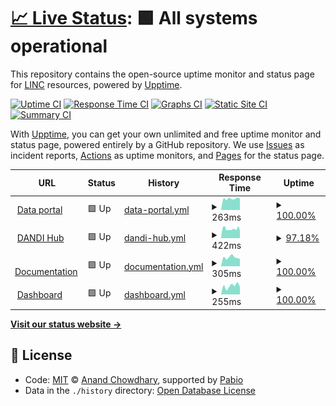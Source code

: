 # [📈 Live Status](https://status.lincbrain.org): <!--live status--> **🟩 All systems operational**

This repository contains the open-source uptime monitor and status page for [LINC](https://connects.mgh.harvard.edu) resources, powered by [Upptime](https://github.com/upptime/upptime).

[![Uptime CI](https://github.com/lincbrain/linc-upptime/workflows/Uptime%20CI/badge.svg)](https://github.com/lincbrain/linc-upptime/actions?query=workflow%3A%22Uptime+CI%22)
[![Response Time CI](https://github.com/lincbrain/linc-upptime/workflows/Response%20Time%20CI/badge.svg)](https://github.com/lincbrain/linc-upptime/actions?query=workflow%3A%22Response+Time+CI%22)
[![Graphs CI](https://github.com/lincbrain/linc-upptime/workflows/Graphs%20CI/badge.svg)](https://github.com/lincbrain/linc-upptime/actions?query=workflow%3A%22Graphs+CI%22)
[![Static Site CI](https://github.com/lincbrain/linc-upptime/workflows/Static%20Site%20CI/badge.svg)](https://github.com/lincbrain/linc-upptime/actions?query=workflow%3A%22Static+Site+CI%22)
[![Summary CI](https://github.com/lincbrain/linc-upptime/workflows/Summary%20CI/badge.svg)](https://github.com/lincbrain/linc-upptime/actions?query=workflow%3A%22Summary+CI%22)

With [Upptime](https://upptime.js.org), you can get your own unlimited and free uptime monitor and status page, powered entirely by a GitHub repository. We use [Issues](https://github.com/lincbrain/linc-upptime/issues) as incident reports, [Actions](https://github.com/lincbrain/linc-upptime/actions) as uptime monitors, and [Pages](https://status.lincbrain.org) for the status page.

<!--start: status pages-->
<!-- This summary is generated by Upptime (https://github.com/upptime/upptime) -->
<!-- Do not edit this manually, your changes will be overwritten -->
<!-- prettier-ignore -->
| URL | Status | History | Response Time | Uptime |
| --- | ------ | ------- | ------------- | ------ |
| <img alt="" src="https://icons.duckduckgo.com/ip3/lincbrain.org.ico" height="13"> [Data portal](https://lincbrain.org) | 🟩 Up | [data-portal.yml](https://github.com/lincbrain/linc-upptime/commits/HEAD/history/data-portal.yml) | <details><summary><img alt="Response time graph" src="./graphs/data-portal/response-time-week.png" height="20"> 263ms</summary><br><a href="https://status.lincbrain.org/history/data-portal"><img alt="Response time 377" src="https://img.shields.io/endpoint?url=https%3A%2F%2Fraw.githubusercontent.com%2Flincbrain%2Flinc-upptime%2FHEAD%2Fapi%2Fdata-portal%2Fresponse-time.json"></a><br><a href="https://status.lincbrain.org/history/data-portal"><img alt="24-hour response time 246" src="https://img.shields.io/endpoint?url=https%3A%2F%2Fraw.githubusercontent.com%2Flincbrain%2Flinc-upptime%2FHEAD%2Fapi%2Fdata-portal%2Fresponse-time-day.json"></a><br><a href="https://status.lincbrain.org/history/data-portal"><img alt="7-day response time 263" src="https://img.shields.io/endpoint?url=https%3A%2F%2Fraw.githubusercontent.com%2Flincbrain%2Flinc-upptime%2FHEAD%2Fapi%2Fdata-portal%2Fresponse-time-week.json"></a><br><a href="https://status.lincbrain.org/history/data-portal"><img alt="30-day response time 385" src="https://img.shields.io/endpoint?url=https%3A%2F%2Fraw.githubusercontent.com%2Flincbrain%2Flinc-upptime%2FHEAD%2Fapi%2Fdata-portal%2Fresponse-time-month.json"></a><br><a href="https://status.lincbrain.org/history/data-portal"><img alt="1-year response time 377" src="https://img.shields.io/endpoint?url=https%3A%2F%2Fraw.githubusercontent.com%2Flincbrain%2Flinc-upptime%2FHEAD%2Fapi%2Fdata-portal%2Fresponse-time-year.json"></a></details> | <details><summary><a href="https://status.lincbrain.org/history/data-portal">100.00%</a></summary><a href="https://status.lincbrain.org/history/data-portal"><img alt="All-time uptime 99.99%" src="https://img.shields.io/endpoint?url=https%3A%2F%2Fraw.githubusercontent.com%2Flincbrain%2Flinc-upptime%2FHEAD%2Fapi%2Fdata-portal%2Fuptime.json"></a><br><a href="https://status.lincbrain.org/history/data-portal"><img alt="24-hour uptime 100.00%" src="https://img.shields.io/endpoint?url=https%3A%2F%2Fraw.githubusercontent.com%2Flincbrain%2Flinc-upptime%2FHEAD%2Fapi%2Fdata-portal%2Fuptime-day.json"></a><br><a href="https://status.lincbrain.org/history/data-portal"><img alt="7-day uptime 100.00%" src="https://img.shields.io/endpoint?url=https%3A%2F%2Fraw.githubusercontent.com%2Flincbrain%2Flinc-upptime%2FHEAD%2Fapi%2Fdata-portal%2Fuptime-week.json"></a><br><a href="https://status.lincbrain.org/history/data-portal"><img alt="30-day uptime 100.00%" src="https://img.shields.io/endpoint?url=https%3A%2F%2Fraw.githubusercontent.com%2Flincbrain%2Flinc-upptime%2FHEAD%2Fapi%2Fdata-portal%2Fuptime-month.json"></a><br><a href="https://status.lincbrain.org/history/data-portal"><img alt="1-year uptime 99.99%" src="https://img.shields.io/endpoint?url=https%3A%2F%2Fraw.githubusercontent.com%2Flincbrain%2Flinc-upptime%2FHEAD%2Fapi%2Fdata-portal%2Fuptime-year.json"></a></details>
| <img alt="" src="https://icons.duckduckgo.com/ip3/hub.dandiarchive.org.ico" height="13"> [DANDI Hub](https://hub.dandiarchive.org) | 🟩 Up | [dandi-hub.yml](https://github.com/lincbrain/linc-upptime/commits/HEAD/history/dandi-hub.yml) | <details><summary><img alt="Response time graph" src="./graphs/dandi-hub/response-time-week.png" height="20"> 422ms</summary><br><a href="https://status.lincbrain.org/history/dandi-hub"><img alt="Response time 430" src="https://img.shields.io/endpoint?url=https%3A%2F%2Fraw.githubusercontent.com%2Flincbrain%2Flinc-upptime%2FHEAD%2Fapi%2Fdandi-hub%2Fresponse-time.json"></a><br><a href="https://status.lincbrain.org/history/dandi-hub"><img alt="24-hour response time 398" src="https://img.shields.io/endpoint?url=https%3A%2F%2Fraw.githubusercontent.com%2Flincbrain%2Flinc-upptime%2FHEAD%2Fapi%2Fdandi-hub%2Fresponse-time-day.json"></a><br><a href="https://status.lincbrain.org/history/dandi-hub"><img alt="7-day response time 422" src="https://img.shields.io/endpoint?url=https%3A%2F%2Fraw.githubusercontent.com%2Flincbrain%2Flinc-upptime%2FHEAD%2Fapi%2Fdandi-hub%2Fresponse-time-week.json"></a><br><a href="https://status.lincbrain.org/history/dandi-hub"><img alt="30-day response time 431" src="https://img.shields.io/endpoint?url=https%3A%2F%2Fraw.githubusercontent.com%2Flincbrain%2Flinc-upptime%2FHEAD%2Fapi%2Fdandi-hub%2Fresponse-time-month.json"></a><br><a href="https://status.lincbrain.org/history/dandi-hub"><img alt="1-year response time 430" src="https://img.shields.io/endpoint?url=https%3A%2F%2Fraw.githubusercontent.com%2Flincbrain%2Flinc-upptime%2FHEAD%2Fapi%2Fdandi-hub%2Fresponse-time-year.json"></a></details> | <details><summary><a href="https://status.lincbrain.org/history/dandi-hub">97.18%</a></summary><a href="https://status.lincbrain.org/history/dandi-hub"><img alt="All-time uptime 79.78%" src="https://img.shields.io/endpoint?url=https%3A%2F%2Fraw.githubusercontent.com%2Flincbrain%2Flinc-upptime%2FHEAD%2Fapi%2Fdandi-hub%2Fuptime.json"></a><br><a href="https://status.lincbrain.org/history/dandi-hub"><img alt="24-hour uptime 100.00%" src="https://img.shields.io/endpoint?url=https%3A%2F%2Fraw.githubusercontent.com%2Flincbrain%2Flinc-upptime%2FHEAD%2Fapi%2Fdandi-hub%2Fuptime-day.json"></a><br><a href="https://status.lincbrain.org/history/dandi-hub"><img alt="7-day uptime 97.18%" src="https://img.shields.io/endpoint?url=https%3A%2F%2Fraw.githubusercontent.com%2Flincbrain%2Flinc-upptime%2FHEAD%2Fapi%2Fdandi-hub%2Fuptime-week.json"></a><br><a href="https://status.lincbrain.org/history/dandi-hub"><img alt="30-day uptime 63.47%" src="https://img.shields.io/endpoint?url=https%3A%2F%2Fraw.githubusercontent.com%2Flincbrain%2Flinc-upptime%2FHEAD%2Fapi%2Fdandi-hub%2Fuptime-month.json"></a><br><a href="https://status.lincbrain.org/history/dandi-hub"><img alt="1-year uptime 79.78%" src="https://img.shields.io/endpoint?url=https%3A%2F%2Fraw.githubusercontent.com%2Flincbrain%2Flinc-upptime%2FHEAD%2Fapi%2Fdandi-hub%2Fuptime-year.json"></a></details>
| <img alt="" src="https://icons.duckduckgo.com/ip3/docs.lincbrain.org.ico" height="13"> [Documentation](https://docs.lincbrain.org) | 🟩 Up | [documentation.yml](https://github.com/lincbrain/linc-upptime/commits/HEAD/history/documentation.yml) | <details><summary><img alt="Response time graph" src="./graphs/documentation/response-time-week.png" height="20"> 305ms</summary><br><a href="https://status.lincbrain.org/history/documentation"><img alt="Response time 308" src="https://img.shields.io/endpoint?url=https%3A%2F%2Fraw.githubusercontent.com%2Flincbrain%2Flinc-upptime%2FHEAD%2Fapi%2Fdocumentation%2Fresponse-time.json"></a><br><a href="https://status.lincbrain.org/history/documentation"><img alt="24-hour response time 280" src="https://img.shields.io/endpoint?url=https%3A%2F%2Fraw.githubusercontent.com%2Flincbrain%2Flinc-upptime%2FHEAD%2Fapi%2Fdocumentation%2Fresponse-time-day.json"></a><br><a href="https://status.lincbrain.org/history/documentation"><img alt="7-day response time 305" src="https://img.shields.io/endpoint?url=https%3A%2F%2Fraw.githubusercontent.com%2Flincbrain%2Flinc-upptime%2FHEAD%2Fapi%2Fdocumentation%2Fresponse-time-week.json"></a><br><a href="https://status.lincbrain.org/history/documentation"><img alt="30-day response time 306" src="https://img.shields.io/endpoint?url=https%3A%2F%2Fraw.githubusercontent.com%2Flincbrain%2Flinc-upptime%2FHEAD%2Fapi%2Fdocumentation%2Fresponse-time-month.json"></a><br><a href="https://status.lincbrain.org/history/documentation"><img alt="1-year response time 308" src="https://img.shields.io/endpoint?url=https%3A%2F%2Fraw.githubusercontent.com%2Flincbrain%2Flinc-upptime%2FHEAD%2Fapi%2Fdocumentation%2Fresponse-time-year.json"></a></details> | <details><summary><a href="https://status.lincbrain.org/history/documentation">100.00%</a></summary><a href="https://status.lincbrain.org/history/documentation"><img alt="All-time uptime 100.00%" src="https://img.shields.io/endpoint?url=https%3A%2F%2Fraw.githubusercontent.com%2Flincbrain%2Flinc-upptime%2FHEAD%2Fapi%2Fdocumentation%2Fuptime.json"></a><br><a href="https://status.lincbrain.org/history/documentation"><img alt="24-hour uptime 100.00%" src="https://img.shields.io/endpoint?url=https%3A%2F%2Fraw.githubusercontent.com%2Flincbrain%2Flinc-upptime%2FHEAD%2Fapi%2Fdocumentation%2Fuptime-day.json"></a><br><a href="https://status.lincbrain.org/history/documentation"><img alt="7-day uptime 100.00%" src="https://img.shields.io/endpoint?url=https%3A%2F%2Fraw.githubusercontent.com%2Flincbrain%2Flinc-upptime%2FHEAD%2Fapi%2Fdocumentation%2Fuptime-week.json"></a><br><a href="https://status.lincbrain.org/history/documentation"><img alt="30-day uptime 100.00%" src="https://img.shields.io/endpoint?url=https%3A%2F%2Fraw.githubusercontent.com%2Flincbrain%2Flinc-upptime%2FHEAD%2Fapi%2Fdocumentation%2Fuptime-month.json"></a><br><a href="https://status.lincbrain.org/history/documentation"><img alt="1-year uptime 100.00%" src="https://img.shields.io/endpoint?url=https%3A%2F%2Fraw.githubusercontent.com%2Flincbrain%2Flinc-upptime%2FHEAD%2Fapi%2Fdocumentation%2Fuptime-year.json"></a></details>
| <img alt="" src="https://icons.duckduckgo.com/ip3/dashboard.lincbrain.org.ico" height="13"> [Dashboard](https://dashboard.lincbrain.org) | 🟩 Up | [dashboard.yml](https://github.com/lincbrain/linc-upptime/commits/HEAD/history/dashboard.yml) | <details><summary><img alt="Response time graph" src="./graphs/dashboard/response-time-week.png" height="20"> 255ms</summary><br><a href="https://status.lincbrain.org/history/dashboard"><img alt="Response time 283" src="https://img.shields.io/endpoint?url=https%3A%2F%2Fraw.githubusercontent.com%2Flincbrain%2Flinc-upptime%2FHEAD%2Fapi%2Fdashboard%2Fresponse-time.json"></a><br><a href="https://status.lincbrain.org/history/dashboard"><img alt="24-hour response time 222" src="https://img.shields.io/endpoint?url=https%3A%2F%2Fraw.githubusercontent.com%2Flincbrain%2Flinc-upptime%2FHEAD%2Fapi%2Fdashboard%2Fresponse-time-day.json"></a><br><a href="https://status.lincbrain.org/history/dashboard"><img alt="7-day response time 255" src="https://img.shields.io/endpoint?url=https%3A%2F%2Fraw.githubusercontent.com%2Flincbrain%2Flinc-upptime%2FHEAD%2Fapi%2Fdashboard%2Fresponse-time-week.json"></a><br><a href="https://status.lincbrain.org/history/dashboard"><img alt="30-day response time 288" src="https://img.shields.io/endpoint?url=https%3A%2F%2Fraw.githubusercontent.com%2Flincbrain%2Flinc-upptime%2FHEAD%2Fapi%2Fdashboard%2Fresponse-time-month.json"></a><br><a href="https://status.lincbrain.org/history/dashboard"><img alt="1-year response time 283" src="https://img.shields.io/endpoint?url=https%3A%2F%2Fraw.githubusercontent.com%2Flincbrain%2Flinc-upptime%2FHEAD%2Fapi%2Fdashboard%2Fresponse-time-year.json"></a></details> | <details><summary><a href="https://status.lincbrain.org/history/dashboard">100.00%</a></summary><a href="https://status.lincbrain.org/history/dashboard"><img alt="All-time uptime 100.00%" src="https://img.shields.io/endpoint?url=https%3A%2F%2Fraw.githubusercontent.com%2Flincbrain%2Flinc-upptime%2FHEAD%2Fapi%2Fdashboard%2Fuptime.json"></a><br><a href="https://status.lincbrain.org/history/dashboard"><img alt="24-hour uptime 100.00%" src="https://img.shields.io/endpoint?url=https%3A%2F%2Fraw.githubusercontent.com%2Flincbrain%2Flinc-upptime%2FHEAD%2Fapi%2Fdashboard%2Fuptime-day.json"></a><br><a href="https://status.lincbrain.org/history/dashboard"><img alt="7-day uptime 100.00%" src="https://img.shields.io/endpoint?url=https%3A%2F%2Fraw.githubusercontent.com%2Flincbrain%2Flinc-upptime%2FHEAD%2Fapi%2Fdashboard%2Fuptime-week.json"></a><br><a href="https://status.lincbrain.org/history/dashboard"><img alt="30-day uptime 100.00%" src="https://img.shields.io/endpoint?url=https%3A%2F%2Fraw.githubusercontent.com%2Flincbrain%2Flinc-upptime%2FHEAD%2Fapi%2Fdashboard%2Fuptime-month.json"></a><br><a href="https://status.lincbrain.org/history/dashboard"><img alt="1-year uptime 100.00%" src="https://img.shields.io/endpoint?url=https%3A%2F%2Fraw.githubusercontent.com%2Flincbrain%2Flinc-upptime%2FHEAD%2Fapi%2Fdashboard%2Fuptime-year.json"></a></details>

<!--end: status pages-->

[**Visit our status website →**](https://status.lincbrain.org)

## 📄 License

- Code: [MIT](./LICENSE) © [Anand Chowdhary](https://anandchowdhary.com), supported by [Pabio](https://pabio.com)
- Data in the `./history` directory: [Open Database License](https://opendatacommons.org/licenses/odbl/1-0/)
